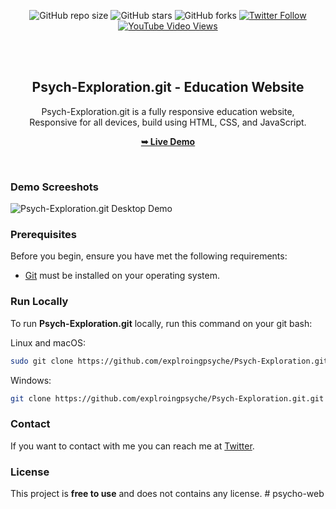 <div align="center">
  
  ![GitHub repo size](https://img.shields.io/github/repo-size/explroingpsyche/Psych-Exploration.git)
  ![GitHub stars](https://img.shields.io/github/stars/explroingpsyche/Psych-Exploration.git?style=social)
  ![GitHub forks](https://img.shields.io/github/forks/explroingpsyche/Psych-Exploration.git?style=social)
[![Twitter Follow](https://img.shields.io/twitter/follow/explroingpsyche?style=social)](https://twitter.com/intent/follow?screen_name=explroingpsyche_)
  [![YouTube Video Views](https://img.shields.io/youtube/views/x26bQPxcFX4?style=social)](https://youtu.be/x26bQPxcFX4)

  <br />
  <br />

  <h2 align="center">Psych-Exploration.git - Education Website</h2>

  Psych-Exploration.git is a fully responsive education website, <br />Responsive for all devices, build using HTML, CSS, and JavaScript.

  <a href="https://explroingpsyche.github.io/Psych-Exploration.git/"><strong>➥ Live Demo</strong></a>

</div>

<br />

### Demo Screeshots

![Psych-Exploration.git Desktop Demo](./readme-images/desktop.png "Desktop Demo")

### Prerequisites

Before you begin, ensure you have met the following requirements:

* [Git](https://git-scm.com/downloads "Download Git") must be installed on your operating system.

### Run Locally

To run **Psych-Exploration.git** locally, run this command on your git bash:

Linux and macOS:

```bash
sudo git clone https://github.com/explroingpsyche/Psych-Exploration.git.git
```

Windows:

```bash
git clone https://github.com/explroingpsyche/Psych-Exploration.git.git
```

### Contact

If you want to contact with me you can reach me at [Twitter](https://www.twitter.com/explroingpsyche).

### License

This project is **free to use** and does not contains any license.
#   p s y c h o - w e b 
 
 